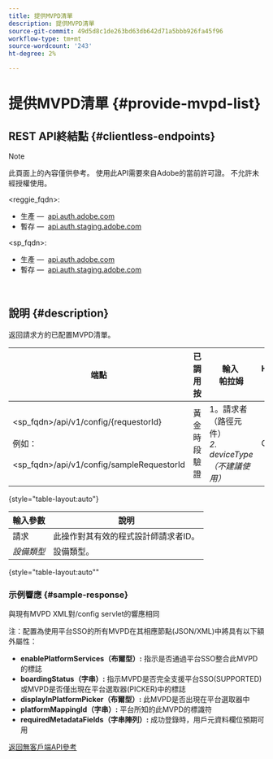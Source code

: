 ```yaml
---
title: 提供MVPD清單
description: 提供MVPD清單
source-git-commit: 49d5d8c1de263bd63db642d71a5bbb926fa45f96
workflow-type: tm+mt
source-wordcount: '243'
ht-degree: 2%

---
```



# 提供MVPD清單 {#provide-mvpd-list}

## REST API終結點 {#clientless-endpoints}

>[!NOTE]
>
>此頁面上的內容僅供參考。 使用此API需要來自Adobe的當前許可證。 不允許未經授權使用。

&lt;reggie_fqdn>:

* 生產 —  [api.auth.adobe.com](http://api.auth.adobe.com/)
* 暫存 —  [api.auth.staging.adobe.com](http://api.auth-staging.adobe.com/)

&lt;sp_fqdn>:

* 生產 —  [api.auth.adobe.com](http://api.auth.adobe.com/)
* 暫存 —  [api.auth.staging.adobe.com](http://api.auth-staging.adobe.com/)

 </br>

## 說明 {#description}

返回請求方的已配置MVPD清單。

| 端點 | 已調用  </br>按 | 輸入   </br>帕拉姆 | HTTP  </br>方法 | 響應 | HTTP  </br>響應 |
| --- | --- | --- | --- | --- | --- |
| &lt;sp_fqdn>/api/v1/config/{requestorId}</br></br>例如：</br></br>&lt;sp_fqdn>/api/v1/config/sampleRequestorId | 黃金時段驗證 | 1。請求者</br>    （路徑元件）</br>_2.  deviceType（不建議使用）_ | GET | 包含MVPD清單的XML或JSON。 | 200 |

{style=&quot;table-layout:auto&quot;}


| 輸入參數 | 說明 |
| --------------- | ------------------------------------------------------------- |
| 請求 | 此操作對其有效的程式設計師請求者ID。 |
| *設備類型* | 設備類型。 |

{style=&quot;table-layout:auto&quot;&quot;

### 示例響應 {#sample-response}

與現有MVPD XML對/config servlet的響應相同

注：配置為使用平台SSO的所有MVPD在其相應節點(JSON/XML)中將具有以下額外屬性：

* **enablePlatformServices（布爾型）:** 指示是否通過平台SSO整合此MVPD的標誌
* **boardingStatus（字串）:** 指示MVPD是否完全支援平台SSO(SUPPORTED)或MVPD是否僅出現在平台選取器(PICKER)中的標誌
* **displayInPlatformPicker（布爾型）:** 此MVPD是否出現在平台選取器中
* **platformMappingId（字串）:** 平台所知的此MVPD的標識符
* **requiredMetadataFields（字串陣列）:** 成功登錄時，用戶元資料欄位預期可用


[返回無客戶端API參考](http://tve.helpdocsonline.com/clientless-api-reference)
